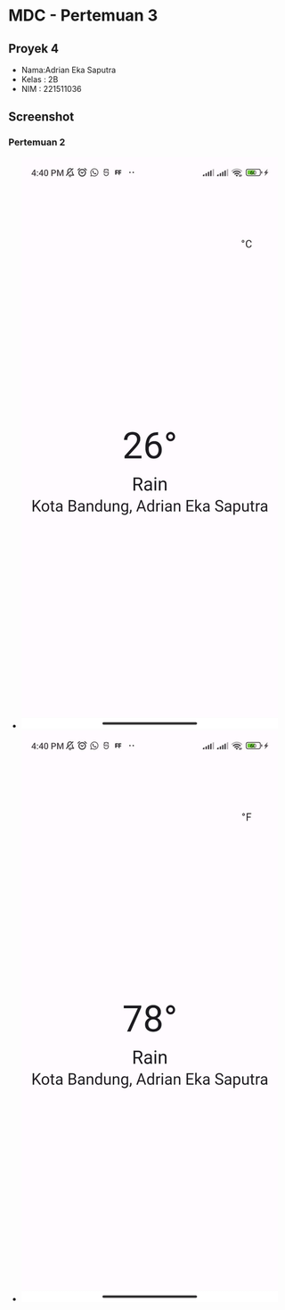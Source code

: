 # MDC - Pertemuan 3

## Proyek 4

- Nama:Adrian Eka Saputra
- Kelas : 2B
- NIM : 221511036

## Screenshot

### Pertemuan 2

- ![Screenshot App (C)](https://github.com/adrianeka/Proyek_4/blob/main/SS_C.jpg?raw=true)
- ![Screenshot App (F)](https://github.com/adrianeka/Proyek_4/blob/main/SS_F.jpg?raw=true)
